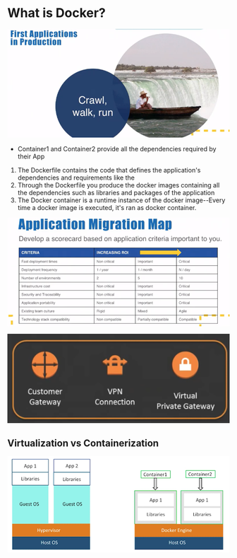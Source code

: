 # What is Docker?

![](../../../../.gitbook/assets/image%20%28127%29.png)

* Container1 and Container2 provide all the dependencies required by their App

1. The Dockerfile contains the code that defines the application's dependencies and requirements like the 
2. Through the Dockerfile you produce the docker images containing all the dependencies such as libraries and packages of the application
3. The Docker container is a runtime instance of the docker image--Every time a docker image is executed, it's ran as docker container.

![](../../../../.gitbook/assets/image%20%2863%29.png)

![](../../../../.gitbook/assets/image%20%2877%29.png)

## Virtualization vs Containerization

![](../../../../.gitbook/assets/image%20%2820%29.png)

